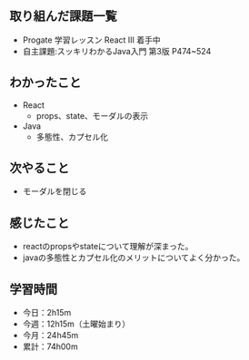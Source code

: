 ## 取り組んだ課題一覧
- Progate 学習レッスン React III 着手中
- 自主課題:スッキリわかるJava入門 第3版 P474~524
## わかったこと
- React
    - props、state、モーダルの表示
- Java
    - 多態性、カプセル化
## 次やること
- モーダルを閉じる
## 感じたこと
- reactのpropsやstateについて理解が深まった。
- javaの多態性とカプセル化のメリットについてよく分かった。    
## 学習時間
- 今日：2h15m
- 今週：12h15m（土曜始まり）
- 今月：24h45m
- 累計：74h00m
